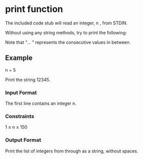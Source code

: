 <!DOCTYPE html>
<html>
<head>
    <meta charset="UTF-8">
</head>
<body>
    <h1>print function</h1>
    <p>The included code stub will read an integer, n , from STDIN.

Without using any string methods, try to print the following:


Note that "... " represents the consecutive values in between.</p>
    
<h2>Example</h2>
    <p>n = 5</p>
    <p>Print the string 12345.</p>

 <h3>Input Format</h3>
    <p>The first line contains an integer n.</p>

<h3>Constraints</h3>
    <p>
        <p>1 &le; n &le; 150 </p>
    </p>

 <h3>Output Format</h3>
    <p>Print the list of integers from through as a string, without spaces.</p>
</body>
</html>